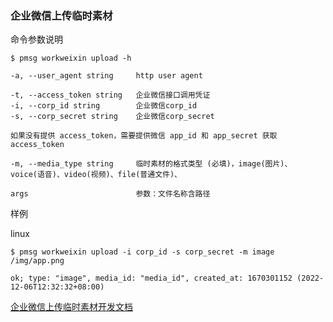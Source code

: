 ### 企业微信上传临时素材

命令参数说明

```text
$ pmsg workweixin upload -h

-a, --user_agent string     http user agent

-t, --access_token string   企业微信接口调用凭证
-i, --corp_id string        企业微信corp_id
-s, --corp_secret string    企业微信corp_secret

如果没有提供 access_token，需要提供微信 app_id 和 app_secret 获取 access_token

-m, --media_type string     临时素材的格式类型 (必填)，image(图片)、voice(语音)、video(视频)、file(普通文件)、

args                        参数：文件名称含路径
```

样例

linux

```shell
$ pmsg workweixin upload -i corp_id -s corp_secret -m image /img/app.png

ok; type: "image", media_id: "media_id", created_at: 1670301152 (2022-12-06T12:32:32+08:00)
```

[企业微信上传临时素材开发文档](https://developer.work.weixin.qq.com/document/path/90389)
